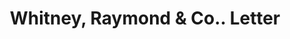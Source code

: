 ---
doi: 10.7916/D8HH7X6C
date_other: '1880'
date_other_textual: 1880-1889
form: correspondence
genre:
- Letters (correspondence)
name:
- Whitney, Raymond & Co.
object_in_context_url: https://biggert.cul.columbia.edu/items/view/ave_biggert_01689
subject_hierarchical_geographic:
- Cleveland, Ohio, United States
subject_name:
- Whitney, Raymond & Co.
title: Whitney, Raymond & Co.. Letter
sort_title: Whitney, Raymond & Co.. Letter
call_number: ave_biggert_01689
coordinates:
- 41.48222222222223,-81.66972222222223
pid: ave_biggert_01689
identifiers: ave_biggert_01689
thumbnail: https://derivativo-3.library.columbia.edu/iiif/2/ldpd:490739/full/!256,256/0/native.jpg
permalink: /biggert/ave_biggert_01689/
layout: iiif-image-page
---